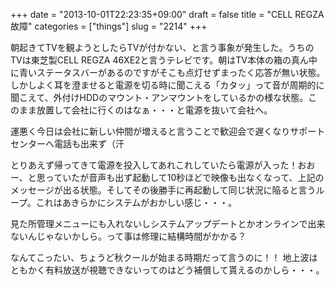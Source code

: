 +++
date = "2013-10-01T22:23:35+09:00"
draft = false
title = "CELL REGZA故障"
categories = ["things"]
slug = "2214"
+++

朝起きてTVを観ようとしたらTVが付かない、と言う事象が発生した。うちのTVは東芝製CELL REGZA 46XE2と言うテレビです。朝はTV本体の箱の真ん中に青いステータスバーがあるのですがそこも点灯せずまったく応答が無い状態。しかしよく耳を澄ませると電源を切る時に聞こえる「カタッ」って音が周期的に聞こえて、外付けHDDのマウント・アンマウントをしているかの様な状態。このまま放置して会社に行くのはなぁ・・・と電源を抜いて会社へ。

運悪く今日は会社に新しい仲間が増えると言うことで歓迎会で遅くなりサポートセンターへ電話も出来ず（汗

とりあえず帰ってきて電源を投入してあれこれしていたら電源が入った！おおー、と思っていたが音声も出ず起動して10秒ほどで映像も出なくなって、上記のメッセージが出る状態。そしてその後勝手に再起動して同じ状況に陥ると言うループ。これはあきらかにシステムがおかしい感じ・・・。

見た所管理メニューにも入れないしシステムアップデートとかオンラインで出来ないんじゃないかしら。って事は修理に結構時間がかかる？

なんてこったい、ちょうど秋クールが始まる時期だって言うのに！！
地上波はともかく有料放送が視聴できないってのはどう補償して貰えるのかしら・・・。
